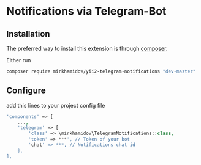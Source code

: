 Notifications via Telegram-Bot
=

Installation
------------

The preferred way to install this extension is through [composer](http://getcomposer.org/download/).

Either run

```bash
composer require mirkhamidov/yii2-telegram-notifications "dev-master"
```




Configure
-----
add this lines to your project config file

```php
'components' => [
    ...,
    'telegram' => [
        'class' => \mirkhamidov\TelegramNotifications::class,
        'token' => ***', // Token of your bot
        'chat' => ***, // Notifications chat id
    ],
],

```